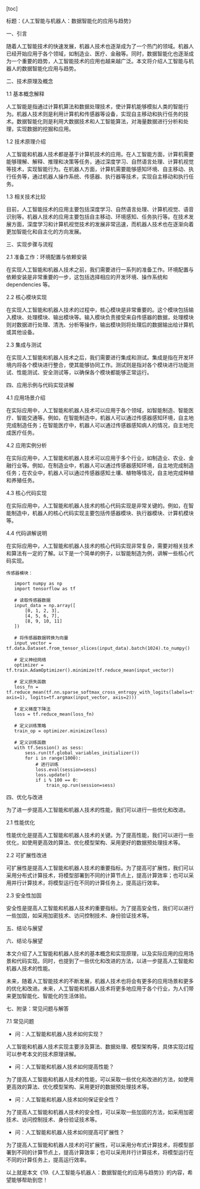 
[toc]                    
                
                
标题：《人工智能与机器人：数据智能化的应用与趋势》

一、引言

随着人工智能技术的快速发展，机器人技术也逐渐成为了一个热门的领域。机器人已经开始应用于各个领域，如制造业、医疗、金融等。同时，数据智能化也逐渐成为一个重要的趋势，人工智能技术的应用也越来越广泛。本文将介绍人工智能与机器人的数据智能化应用与趋势。

二、技术原理及概念

1.1 基本概念解释

人工智能是指通过计算机算法和数据处理技术，使计算机能够模拟人类的智能行为。机器人技术则是利用计算机和传感器等设备，实现自主移动和执行任务的技术。数据智能化则是利用大数据技术和人工智能算法，对海量数据进行分析和处理，实现数据的挖掘和应用。

1.2 技术原理介绍

人工智能和机器人技术都是基于计算机技术的应用。在人工智能方面，计算机需要能够理解、解释、推理和决策等任务，通过深度学习、自然语言处理、计算机视觉等技术，实现智能行为。在机器人方面，计算机需要能够感知环境、自主移动、执行任务等，通过机器人操作系统、传感器、执行器等技术，实现自主移动和执行任务。

1.3 相关技术比较

目前，人工智能技术的应用主要包括深度学习、自然语言处理、计算机视觉、语音识别等。机器人技术的应用主要包括自主移动、环境感知、任务执行等。在技术发展方面，深度学习和计算机视觉技术的发展非常迅速，而机器人技术也在逐渐向着更加智能化和自主化的方向发展。

三、实现步骤与流程

2.1 准备工作：环境配置与依赖安装

在实现人工智能和机器人技术之前，我们需要进行一系列的准备工作。环境配置与依赖安装是非常重要的一步，这包括选择相应的开发环境、操作系统和 dependencies 等。

2.2 核心模块实现

在实现人工智能和机器人技术的过程中，核心模块是非常重要的。这个模块包括输入模块、处理模块、输出模块等。输入模块负责接受来自传感器的数据，处理模块则对数据进行处理、清洗、分析等操作，输出模块则将处理后的数据输出给计算机或其他设备。

2.3 集成与测试

在实现人工智能和机器人技术之后，我们需要进行集成和测试。集成是指在开发环境内将各个模块进行整合，使其能够协同工作。测试则是指对各个模块进行功能测试、性能测试、安全测试等，以确保各个模块都能够正常运行。

四、应用示例与代码实现讲解

4.1 应用场景介绍

在实际应用中，人工智能和机器人技术可以应用于各个领域，如智能制造、智能医疗、智能交通等。例如，在智能制造中，机器人可以通过传感器感知环境，自主地完成制造任务；在智能医疗中，机器人可以通过传感器感知病人的情况，自主地完成医疗任务。

4.2 应用实例分析

在实际应用中，人工智能和机器人技术可以应用于多个行业，如制造业、农业、金融行业等。例如，在制造业中，机器人可以通过传感器感知环境，自主地完成制造任务；在农业中，机器人可以通过传感器感知土壤、植物等情况，自主地完成种植和养殖任务。

4.3 核心代码实现

在实际应用中，人工智能和机器人技术的核心代码实现是非常关键的。例如，在智能制造中，机器人的核心代码实现主要包括传感器模块、执行器模块、计算机模块等。

4.4 代码讲解说明

在实际应用中，人工智能和机器人技术的核心代码实现非常复杂，需要对相关技术和算法有一定的了解。以下是一个简单的例子，以智能制造为例，讲解一些核心代码实现。

```
传感器模块：

   import numpy as np
   import tensorflow as tf

   # 读取传感器数据
   input_data = np.array([
       [0, 1, 2, 3],
       [4, 5, 6, 7],
       [8, 9, 10, 11]
   ])

   # 将传感器数据转换为向量
   input_vector = tf.data.Dataset.from_tensor_slices(input_data).batch(1024).to_numpy()

   # 定义神经网络
   optimizer = tf.train.AdamOptimizer().minimize(tf.reduce_mean(input_vector))

   # 定义损失函数
   loss_fn = tf.reduce_mean(tf.nn.sparse_softmax_cross_entropy_with_logits(labels=tf.argmax(input_vector, axis=1), logits=tf.argmax(input_vector, axis=2)))

   # 定义梯度下降法
   loss = tf.reduce_mean(loss_fn)

   # 定义训练策略
   train_op = optimizer.minimize(loss)

   # 定义训练函数
   with tf.Session() as sess:
       sess.run(tf.global_variables_initializer())
       for i in range(1000):
           # 进行训练
           loss.eval(session=sess)
           loss.update()
           if i % 100 == 0:
               train_op.run(session=sess)
```

四、优化与改进

为了进一步提高人工智能和机器人技术的性能，我们可以进行一些优化和改进。

2.1 性能优化

性能优化是提高人工智能和机器人技术的关键。为了提高性能，我们可以进行一些优化，如使用更高效的算法、优化模型架构、采用更好的数据预处理技术等。

2.2 可扩展性改进

可扩展性是提高人工智能和机器人技术的重要指标。为了提高可扩展性，我们可以采用分布式计算技术，将模型部署到不同的计算节点上，提高计算效率；也可以采用并行计算技术，将模型运行在不同的计算任务上，提高运行效率。

2.3 安全性加固

安全性是提高人工智能和机器人技术的重要指标。为了提高安全性，我们可以进行一些加固，如采用加密技术、访问控制技术、身份验证技术等。

五、结论与展望

六、结论与展望

本文介绍了人工智能和机器人技术的基本概念和实现原理，以及实际应用的应用场景和代码实现。同时，也提到了一些优化和改进的方法，以进一步提高人工智能和机器人技术的性能。

未来，随着人工智能技术的不断发展，机器人技术也将会有更多的应用场景和更多的优化和改进。未来，人工智能和机器人技术将更多地应用于各个行业，为人们带来更加智能化、智能化的生活体验。

七、附录：常见问题与解答

7.1 常见问题

- 问：人工智能和机器人技术如何实现？

人工智能和机器人技术实现主要涉及算法、数据处理、模型架构等，具体实现过程可以参考本文的技术原理讲解。

- 问：人工智能和机器人技术如何提高性能？

为了提高人工智能和机器人技术的性能，可以采取一些优化和改进的方法，如使用更高效的算法、优化模型架构、采用更好的数据预处理技术等。

- 问：人工智能和机器人技术如何保证安全性？

为了提高人工智能和机器人技术的安全性，可以采取一些加固的方法，如采用加密技术、访问控制技术、身份验证技术等。

- 问：人工智能和机器人技术如何提高可扩展性？

为了提高人工智能和机器人技术的可扩展性，可以采用分布式计算技术，将模型部署到不同的计算节点上，提高计算效率；也可以采用并行计算技术，将模型运行在不同的计算任务上，提高运行效率。

以上就是本文《19.《人工智能与机器人：数据智能化的应用与趋势》》的内容，希望能够帮助到您！

